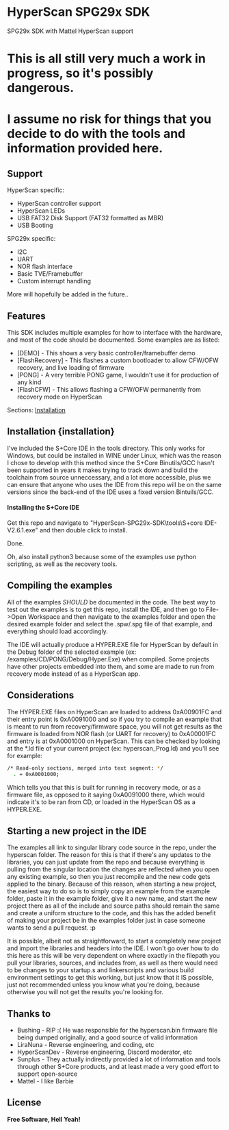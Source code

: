 # HyperScan SPG29x SDK
 SPG29x SDK with Mattel HyperScan support

# This is all still very much a work in progress, so it's possibly dangerous.
# I assume no risk for things that you decide to do with the tools and information provided here.  

## Support

HyperScan specific:
- HyperScan controller support
- HyperScan LEDs
- USB FAT32 Disk Support (FAT32 formatted as MBR)
- USB Booting

SPG29x specific:
- I2C
- UART
- NOR flash interface
- Basic TVE/Framebuffer
- Custom interrupt handling

More will hopefully be added in the future..

## Features

This SDK includes multiple examples for how to interface with the hardware, and most of
the code should be documented. Some examples are as listed:

- [DEMO] - This shows a very basic controller/framebuffer demo
- [FlashRecovery] - This flashes a custom bootloader to allow CFW/OFW recovery, and live loading of firmware
- [PONG] - A very terrible PONG game, I wouldn't use it for production of any kind
- [FlashCFW] - This allows flashing a CFW/OFW permanently from recovery mode on HyperScan

Sections:
[Installation](#installation-installation)
## Installation {installation}
I've included the S+Core IDE in the tools directory. This only works for Windows, but could be installed in WINE under Linux, which was the reason I chose to develop with this method since the S+Core Binutils/GCC hasn't been supported in years it makes trying to track down and build the toolchain from source unneccessary, and a lot more accessible, plus we can ensure that anyone who uses the IDE from this repo will be on the same versions since the back-end of the IDE uses a fixed version Bintuils/GCC.

#### Installing the S+Core IDE

Get this repo and navigate to "HyperScan-SPG29x-SDK\tools\S+core IDE-V2.6.1.exe" and then double click to install.

Done.

Oh, also install python3 because some of the examples use python scripting, as well as the recovery tools.

## Compiling the examples

All of the examples *SHOULD* be documented in the code. The best way to test out the examples is to get this repo, install the IDE, and then go to File->Open Workspace and then navigate to the examples folder and open the desired example folder and select the .spw/.spg file of that example, and everything should load accordingly.

The IDE will actually produce a HYPER.EXE file for HyperScan by default in the Debug folder of the selected example (ex: /examples/CD/PONG/Debug/Hyper.Exe) when compiled. Some projects have other projects embedded into them, and some are made to run from recovery mode instead of as a HyperScan app.

## Considerations
The HYPER.EXE files on HyperScan are loaded to address 0xA00901FC and their entry point is 0xA0091000 and so if you try to
compile an example that is meant to run from recovery/firmware space, you will not get results as the firmware is loaded from NOR flash (or UART for recovery) to 0xA00001FC and entry is at 0xA0001000 on HyperScan. This can be checked by looking at the *.ld file of your current project (ex: hyperscan_Prog.ld) and you'll see for example:

```sh
/* Read-only sections, merged into text segment: */
  . = 0xA0001000;
```

Which tells you that this is built for running in recovery mode, or as a firmware file, as opposed to it saying 0xA0091000 there, which would indicate it's to be ran from CD, or loaded in the HyperScan OS as a HYPER.EXE.

## Starting a new project in the IDE
The examples all link to singular library code source in the repo, under the hyperscan folder. The reason for this is that if there's any updates to the libraries, you can just update from the repo and because everything is pulling from the singular location the changes are reflected when you open any existing example, so then you just recompile and the new code gets applied to the binary. Because of this reason, when starting a new project, the easiest way to do so is to simply copy an example from the example folder, paste it in the example folder, give it a new name, and start the new project there as all of the include and source paths should remain the same and create a uniform structure to the code, and this has the added benefit of making your project be in the examples folder just in case someone wants to send a pull request. :p

It is possible, albeit not as straightforward, to start a completely new project and import the libraries and headers into the IDE. I won't go over how to do this here as this will be very dependent on where exactly in the filepath you pull your libraries, sources, and includes from, as well as there would need to be changes to your startup.s and linkerscripts and various build environment settings to get this working, but just know that it IS possible, just not recommended unless you know what you're doing, because otherwise you will not get the results you're looking for. 

## Thanks to
- Bushing - RIP :( He was responsible for the hyperscan.bin firmware file being dumped originally, and a good source of valid information
- LiraNuna - Reverse engineering, and coding, etc
- HyperScanDev - Reverse engineering, Discord moderator, etc
- Sunplus - They actually indirectly provided a lot of information and tools through other S+Core products, and at least made a very good effort to support open-source
- Mattel - I like Barbie
## License

**Free Software, Hell Yeah!**